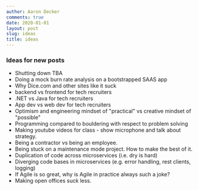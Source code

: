 ```yaml
---
author: Aaron Decker
comments: true
date: 2020-01-01
layout: post
slug: ideas
title: ideas
---
```



### Ideas for new posts

- Shutting down TBA
- Doing a mock burn rate analysis on a bootstrapped SAAS app
- Why Dice.com and other sites like it suck
- backend vs frontend for tech recruiters
- .NET vs Java for tech recruiters
- App dev vs web dev for tech recruiters
- Optimism and engineering mindset of "practical" vs creative mindset of "possible"
- Programming compared to bouldering with respect to problem solving
- Making youtube videos for class - show microphone and talk about strategy.
- Being a contractor vs being an employee.
- Being stuck on a maintenance mode project. How to make the best of it.
- Duplication of code across microservices (i.e. dry is hard)
- Diverging code bases in microservices (e.g. error handling, rest clients, logging)
- If Agile is so great, why is Agile in practice always such a joke?
- Making open offices suck less.
